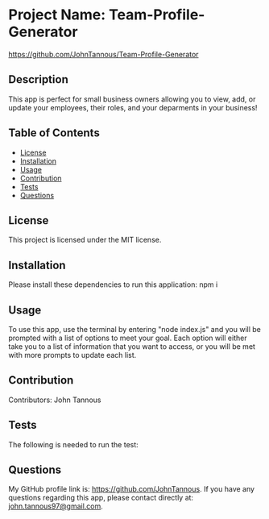 # Project Name: Team-Profile-Generator
https://github.com/JohnTannous/Team-Profile-Generator
## Description
This app is perfect for small business owners allowing you to view, add, or update your employees, their roles, and your deparments in your business!
## Table of Contents
  
* [License](#license)
* [Installation](#installation)
* [Usage](#usage)
* [Contribution](#contribution)
* [Tests](#tests)
* [Questions](#questions)
  
## License
This project is licensed under the MIT license. 
  
## Installation
  Please install these dependencies to run this application: npm i
  
## Usage
  To use this app, use the terminal by entering "node index.js" and you will be prompted with a list of options to meet your goal. Each option will either take you to a list of information that you want to access, or you will be met with more prompts to update each list.
## Contribution
  ​Contributors: John Tannous
## Tests
  The following is needed to run the test: 
## Questions
  My GitHub profile link is: https://github.com/JohnTannous.
  If you have any questions regarding this app, please contact directly at: john.tannous97@gmail.com.
  